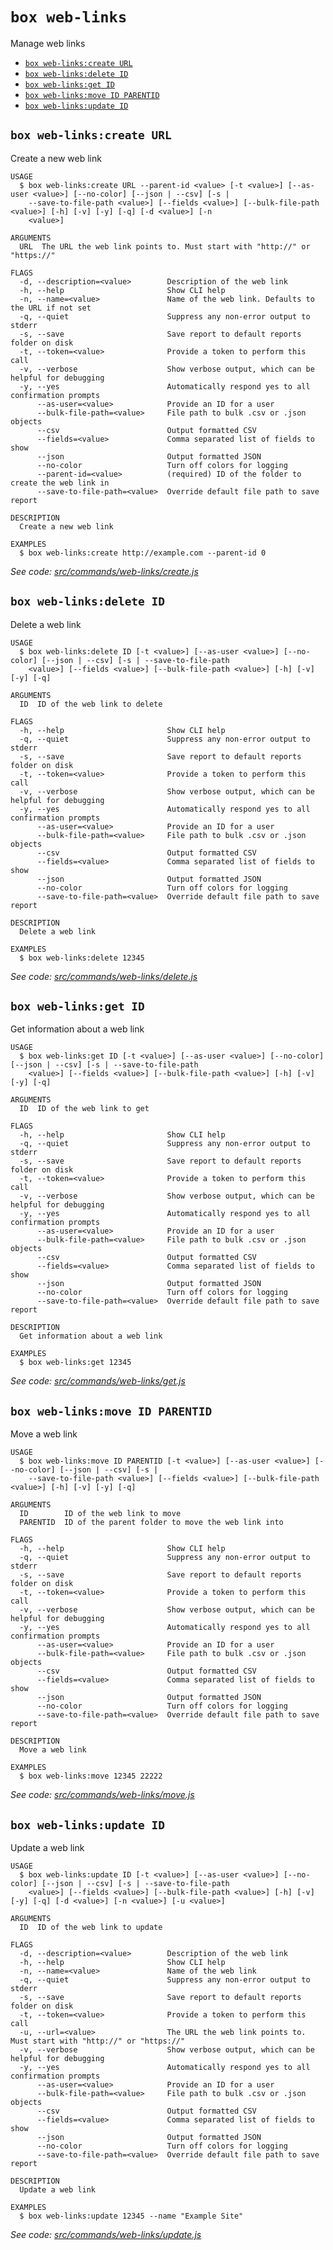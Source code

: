 `box web-links`
===============

Manage web links

* [`box web-links:create URL`](#box-web-linkscreate-url)
* [`box web-links:delete ID`](#box-web-linksdelete-id)
* [`box web-links:get ID`](#box-web-linksget-id)
* [`box web-links:move ID PARENTID`](#box-web-linksmove-id-parentid)
* [`box web-links:update ID`](#box-web-linksupdate-id)

## `box web-links:create URL`

Create a new web link

```
USAGE
  $ box web-links:create URL --parent-id <value> [-t <value>] [--as-user <value>] [--no-color] [--json | --csv] [-s |
    --save-to-file-path <value>] [--fields <value>] [--bulk-file-path <value>] [-h] [-v] [-y] [-q] [-d <value>] [-n
    <value>]

ARGUMENTS
  URL  The URL the web link points to. Must start with "http://" or "https://"

FLAGS
  -d, --description=<value>        Description of the web link
  -h, --help                       Show CLI help
  -n, --name=<value>               Name of the web link. Defaults to the URL if not set
  -q, --quiet                      Suppress any non-error output to stderr
  -s, --save                       Save report to default reports folder on disk
  -t, --token=<value>              Provide a token to perform this call
  -v, --verbose                    Show verbose output, which can be helpful for debugging
  -y, --yes                        Automatically respond yes to all confirmation prompts
      --as-user=<value>            Provide an ID for a user
      --bulk-file-path=<value>     File path to bulk .csv or .json objects
      --csv                        Output formatted CSV
      --fields=<value>             Comma separated list of fields to show
      --json                       Output formatted JSON
      --no-color                   Turn off colors for logging
      --parent-id=<value>          (required) ID of the folder to create the web link in
      --save-to-file-path=<value>  Override default file path to save report

DESCRIPTION
  Create a new web link

EXAMPLES
  $ box web-links:create http://example.com --parent-id 0
```

_See code: [src/commands/web-links/create.js](https://github.com/box/boxcli/blob/v4.2.0/src/commands/web-links/create.js)_

## `box web-links:delete ID`

Delete a web link

```
USAGE
  $ box web-links:delete ID [-t <value>] [--as-user <value>] [--no-color] [--json | --csv] [-s | --save-to-file-path
    <value>] [--fields <value>] [--bulk-file-path <value>] [-h] [-v] [-y] [-q]

ARGUMENTS
  ID  ID of the web link to delete

FLAGS
  -h, --help                       Show CLI help
  -q, --quiet                      Suppress any non-error output to stderr
  -s, --save                       Save report to default reports folder on disk
  -t, --token=<value>              Provide a token to perform this call
  -v, --verbose                    Show verbose output, which can be helpful for debugging
  -y, --yes                        Automatically respond yes to all confirmation prompts
      --as-user=<value>            Provide an ID for a user
      --bulk-file-path=<value>     File path to bulk .csv or .json objects
      --csv                        Output formatted CSV
      --fields=<value>             Comma separated list of fields to show
      --json                       Output formatted JSON
      --no-color                   Turn off colors for logging
      --save-to-file-path=<value>  Override default file path to save report

DESCRIPTION
  Delete a web link

EXAMPLES
  $ box web-links:delete 12345
```

_See code: [src/commands/web-links/delete.js](https://github.com/box/boxcli/blob/v4.2.0/src/commands/web-links/delete.js)_

## `box web-links:get ID`

Get information about a web link

```
USAGE
  $ box web-links:get ID [-t <value>] [--as-user <value>] [--no-color] [--json | --csv] [-s | --save-to-file-path
    <value>] [--fields <value>] [--bulk-file-path <value>] [-h] [-v] [-y] [-q]

ARGUMENTS
  ID  ID of the web link to get

FLAGS
  -h, --help                       Show CLI help
  -q, --quiet                      Suppress any non-error output to stderr
  -s, --save                       Save report to default reports folder on disk
  -t, --token=<value>              Provide a token to perform this call
  -v, --verbose                    Show verbose output, which can be helpful for debugging
  -y, --yes                        Automatically respond yes to all confirmation prompts
      --as-user=<value>            Provide an ID for a user
      --bulk-file-path=<value>     File path to bulk .csv or .json objects
      --csv                        Output formatted CSV
      --fields=<value>             Comma separated list of fields to show
      --json                       Output formatted JSON
      --no-color                   Turn off colors for logging
      --save-to-file-path=<value>  Override default file path to save report

DESCRIPTION
  Get information about a web link

EXAMPLES
  $ box web-links:get 12345
```

_See code: [src/commands/web-links/get.js](https://github.com/box/boxcli/blob/v4.2.0/src/commands/web-links/get.js)_

## `box web-links:move ID PARENTID`

Move a web link

```
USAGE
  $ box web-links:move ID PARENTID [-t <value>] [--as-user <value>] [--no-color] [--json | --csv] [-s |
    --save-to-file-path <value>] [--fields <value>] [--bulk-file-path <value>] [-h] [-v] [-y] [-q]

ARGUMENTS
  ID        ID of the web link to move
  PARENTID  ID of the parent folder to move the web link into

FLAGS
  -h, --help                       Show CLI help
  -q, --quiet                      Suppress any non-error output to stderr
  -s, --save                       Save report to default reports folder on disk
  -t, --token=<value>              Provide a token to perform this call
  -v, --verbose                    Show verbose output, which can be helpful for debugging
  -y, --yes                        Automatically respond yes to all confirmation prompts
      --as-user=<value>            Provide an ID for a user
      --bulk-file-path=<value>     File path to bulk .csv or .json objects
      --csv                        Output formatted CSV
      --fields=<value>             Comma separated list of fields to show
      --json                       Output formatted JSON
      --no-color                   Turn off colors for logging
      --save-to-file-path=<value>  Override default file path to save report

DESCRIPTION
  Move a web link

EXAMPLES
  $ box web-links:move 12345 22222
```

_See code: [src/commands/web-links/move.js](https://github.com/box/boxcli/blob/v4.2.0/src/commands/web-links/move.js)_

## `box web-links:update ID`

Update a web link

```
USAGE
  $ box web-links:update ID [-t <value>] [--as-user <value>] [--no-color] [--json | --csv] [-s | --save-to-file-path
    <value>] [--fields <value>] [--bulk-file-path <value>] [-h] [-v] [-y] [-q] [-d <value>] [-n <value>] [-u <value>]

ARGUMENTS
  ID  ID of the web link to update

FLAGS
  -d, --description=<value>        Description of the web link
  -h, --help                       Show CLI help
  -n, --name=<value>               Name of the web link
  -q, --quiet                      Suppress any non-error output to stderr
  -s, --save                       Save report to default reports folder on disk
  -t, --token=<value>              Provide a token to perform this call
  -u, --url=<value>                The URL the web link points to. Must start with "http://" or "https://"
  -v, --verbose                    Show verbose output, which can be helpful for debugging
  -y, --yes                        Automatically respond yes to all confirmation prompts
      --as-user=<value>            Provide an ID for a user
      --bulk-file-path=<value>     File path to bulk .csv or .json objects
      --csv                        Output formatted CSV
      --fields=<value>             Comma separated list of fields to show
      --json                       Output formatted JSON
      --no-color                   Turn off colors for logging
      --save-to-file-path=<value>  Override default file path to save report

DESCRIPTION
  Update a web link

EXAMPLES
  $ box web-links:update 12345 --name "Example Site"
```

_See code: [src/commands/web-links/update.js](https://github.com/box/boxcli/blob/v4.2.0/src/commands/web-links/update.js)_
